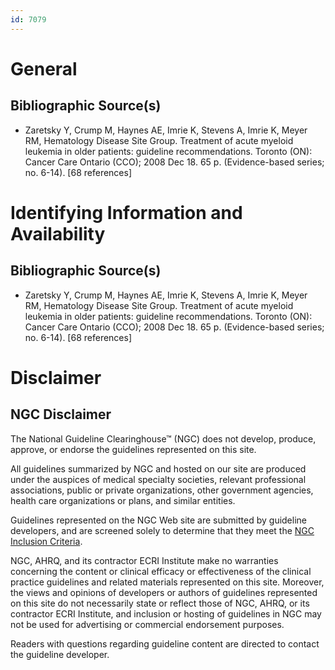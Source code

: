 ```yaml
---
id: 7079
---
```


# General

## Bibliographic Source(s)

- Zaretsky Y, Crump M, Haynes AE, Imrie K, Stevens A, Imrie K, Meyer RM, Hematology Disease Site Group. Treatment of acute myeloid leukemia in older patients: guideline recommendations. Toronto (ON): Cancer Care Ontario (CCO); 2008 Dec 18. 65 p. (Evidence-based series; no. 6-14). [68 references]

# Identifying Information and Availability

## Bibliographic Source(s)

- Zaretsky Y, Crump M, Haynes AE, Imrie K, Stevens A, Imrie K, Meyer RM, Hematology Disease Site Group. Treatment of acute myeloid leukemia in older patients: guideline recommendations. Toronto (ON): Cancer Care Ontario (CCO); 2008 Dec 18. 65 p. (Evidence-based series; no. 6-14). [68 references]

# Disclaimer

## NGC Disclaimer

The National Guideline Clearinghouse™ (NGC) does not develop, produce, approve, or endorse the guidelines represented on this site.

All guidelines summarized by NGC and hosted on our site are produced under the auspices of medical specialty societies, relevant professional associations, public or private organizations, other government agencies, health care organizations or plans, and similar entities.

Guidelines represented on the NGC Web site are submitted by guideline developers, and are screened solely to determine that they meet the [NGC Inclusion Criteria](/help-and-about/summaries/inclusion-criteria).

NGC, AHRQ, and its contractor ECRI Institute make no warranties concerning the content or clinical efficacy or effectiveness of the clinical practice guidelines and related materials represented on this site. Moreover, the views and opinions of developers or authors of guidelines represented on this site do not necessarily state or reflect those of NGC, AHRQ, or its contractor ECRI Institute, and inclusion or hosting of guidelines in NGC may not be used for advertising or commercial endorsement purposes.

Readers with questions regarding guideline content are directed to contact the guideline developer.

